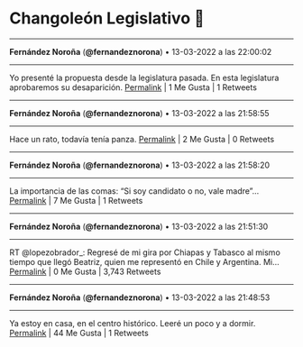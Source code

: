 # Changoleón Legislativo 🙈
*****
**Fernández Noroña** (**@fernandeznorona**) • 13-03-2022 a las 22:00:02
*****
Yo presenté la propuesta desde la legislatura pasada. En esta legislatura aprobaremos su desaparición.
[Permalink](https://twitter.com/fernandeznorona/status/1503249576651862021) | 1 Me Gusta | 1 Retweets
*****
**Fernández Noroña** (**@fernandeznorona**) • 13-03-2022 a las 21:58:55
*****
Hace un rato, todavía tenía panza.
[Permalink](https://twitter.com/fernandeznorona/status/1503249294291259393) | 2 Me Gusta | 0 Retweets
*****
**Fernández Noroña** (**@fernandeznorona**) • 13-03-2022 a las 21:58:20
*****
La importancia de las comas: “Si soy candidato o no, vale madre”…
[Permalink](https://twitter.com/fernandeznorona/status/1503249147998216193) | 7 Me Gusta | 1 Retweets
*****
**Fernández Noroña** (**@fernandeznorona**) • 13-03-2022 a las 21:51:30
*****
RT @lopezobrador_: Regresé de mi gira por Chiapas y Tabasco al mismo tiempo que llegó Beatriz, quien me representó en Chile y Argentina. Mi…
[Permalink](https://twitter.com/fernandeznorona/status/1503247426374754305) | 0 Me Gusta | 3,743 Retweets
*****
**Fernández Noroña** (**@fernandeznorona**) • 13-03-2022 a las 21:48:53
*****
Ya estoy en casa, en el centro histórico. Leeré un poco y a dormir.
[Permalink](https://twitter.com/fernandeznorona/status/1503246768309665794) | 44 Me Gusta | 1 Retweets